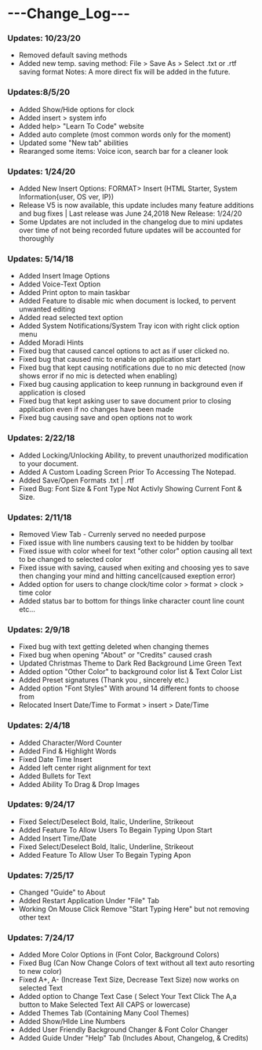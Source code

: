 # ---Change_Log---
### Updates: 10/23/20 ###
- Removed default saving methods
- Added new temp. saving method: File > Save As > Select .txt or .rtf saving format
Notes: A more direct fix will be added in the future.

### Updates:8/5/20 ###
- Added Show/Hide options for clock
- Added insert > system info
- Added help> "Learn To Code" website
- Added auto complete (most common words only for the moment)
- Updated some "New tab" abilities
- Rearanged some items: Voice icon, search bar for a cleaner look

### Updates: 1/24/20 ###
- Added New Insert Options: FORMAT> Insert (HTML Starter, System Information{user, OS ver, IP})
- Release V5 is now available, this update includes many feature additions and bug fixes | Last release was June 24,2018 New Release: 1/24/20
- Some Updates are not included in the changelog due to mini updates over time of not being recorded future updates will be accounted for thoroughly


### Updates: 5/14/18 ###
 - Added Insert Image Options 
 - Added Voice-Text Option
 - Added Print opton to main taskbar
 - Added Feature to disable mic when document is locked, to pervent unwanted editing
 - Added read selected text option
 - Added System Notifications/System Tray icon with right click option menu
 - Added Moradi Hints
 - Fixed bug that caused cancel options to act as if user clicked no.
 - Fixed bug that caused mic to enable on application start
 - Fixed bug that kept causing notifications due to no mic detected (now shows error if no mic is detected when enabling)
 - Fixed bug causing application to keep runnung in background even if application is closed
 - Fixed bug that kept asking user to save document prior to closing application even if no changes have been made
 - Fixed bug causing save and open options not to work 

### Updates: 2/22/18 ###
 - Added Locking/Unlocking Ability, to prevent unauthorized modification to your document.
 - Added A Custom Loading Screen Prior To Accessing The Notepad.
 - Added Save/Open Formats .txt | .rtf 
 - Fixed Bug: Font Size & Font Type Not Activly Showing Current Font & Size.

### Updates: 2/11/18 ###
 - Removed View Tab - Currenly served no needed purpose
 - Fixed issue with line numbers causing text to be hidden by toolbar
 - Fixed issue with color wheel for text "other color" option causing all text to be changed to selected color
 - Fixed issue with saving, caused when exiting and choosing yes to save then changing your mind and hitting cancel(caused exeption error)
 - Added option for users to change clock/time color > format > clock > time color
 - Added status bar to bottom for things linke character count line count etc...

### Updates: 2/9/18 ###
- Fixed bug with text getting deleted when changing themes
- Fixed bug when opening "About" or "Credits" caused crash
- Updated Christmas Theme to Dark Red Background Lime Green Text
- Added option "Other Color" to background color list & Text Color List
- Added Preset signatures (Thank you , sincerely etc.)
- Added option "Font Styles" With around 14 different fonts to choose from
- Relocated Insert Date/Time to Format > insert > Date/Time

### Updates: 2/4/18 ###
- Added Character/Word Counter
- Added Find & Highlight Words 
- Fixed Date Time Insert
- Added left center right alignment for text
- Added Bullets for Text
- Added Ability To Drag & Drop Images

### Updates: 9/24/17 ###
- Fixed Select/Deselect Bold, Italic, Underline, Strikeout
- Added Feature To Allow Users To Begain Typing Upon Start
- Added Insert Time/Date 
- Fixed Select/Deselect Bold, Italic, Underline, Strikeout
- Added Feature To Allow User To Begain Typing Apon

### Updates: 7/25/17 ###
- Changed "Guide" to About
- Added Restart Application Under "File" Tab
- Working On Mouse Click Remove "Start Typing Here" but not removing other text

### Updates: 7/24/17 ###
- Added More Color Options in (Font Color, Background Colors)
- Fixed Bug (Can Now Change Colors of text without all text auto resorting to new color)
- Fixed A+, A- (Increase Text Size, Decrease Text Size) now works on selected Text
- Added option to Change Text Case ( Select Your Text Click The A,a button to Make Selected Text All CAPS or lowercase)
- Added Themes Tab (Containing Many Cool Themes)
- Added Show/HIde Line Numbers
- Added User Friendly Background Changer & Font Color Changer
- Added Guide Under "Help" Tab (Includes About, Changelog, & Credits) 
